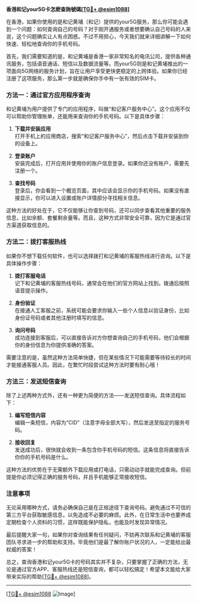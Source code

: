 **香港和记your5G卡怎麽查詢號碼[[TG💪+ @esim1088](https://t.me/s/esim1088)]**

在香港，如果你使用的是和记黄埔（和记）提供的your5G服务，那么你可能会遇到一个问题：如何查询自己的号码？对于刚开通服务或者想要确认自己号码的人来说，这个问题确实让人有点困惑。不过不用担心，今天我们就来详细讲解一下如何快速、轻松地查询你的手机号码。

首先，我们需要知道的是，和记黄埔是香港一家非常知名的电讯公司，提供各种通讯服务，包括语音通话、短信以及数据流量等。而your5G则是和记黄埔推出的一项面向5G网络的服务计划，旨在让用户享受更快更稳定的上网体验。如果你已经注册了这项服务，那么第一步就是确保你手中有一张有效的SIM卡。

### **方法一：通过官方应用程序查询**

和记黄埔为用户提供了专门的应用程序，叫做“和记客户服务中心”。这个应用不仅可以帮助你管理账单，还能用来查询你的手机号码。以下是具体步骤：

1. **下载并安装应用**  
   打开手机上的应用商店，搜索“和记客户服务中心”，然后点击下载并安装到你的设备上。
   
2. **登录账户**  
   安装完成后，打开应用并使用你的账户信息登录。如果你还没有账户，需要先注册一个。

3. **查找号码**  
   登录后，你会看到一个概览页面，其中应该会显示你的手机号码。如果没有直接显示，你可以进入设置或账户详情部分寻找相关信息。

这种方法的好处在于，它不仅能够让你查到号码，还可以同步查看其他重要的服务信息，比如余额、套餐剩余量等。而且，这种方式非常安全可靠，因为它是通过官方渠道获取信息的。

### **方法二：拨打客服热线**

如果你不想下载任何软件，也可以选择拨打和记黄埔的客服热线进行咨询。以下是具体操作步骤：

1. **拨打客服电话**  
   记下和记黄埔的客服热线号码，通常会在他们的官方网站上找到。拨通后按照语音提示操作。

2. **身份验证**  
   在接通人工客服之前，系统可能会要求你输入一些个人信息以验证身份，比如身份证号码或者其他注册时填写的信息。

3. **询问号码**  
   成功连接到客服后，可以直接告诉对方你想查询自己的手机号码，他们会根据你的身份信息为你提供准确的答案。

需要注意的是，虽然这种方法简单快捷，但在某些情况下可能需要等待较长的时间才能接通客服人员。因此，在繁忙时段尝试这种方法时要有耐心哦！

### **方法三：发送短信查询**

除了上述两种方式外，还有一种更为简便的方法——发送短信查询。具体流程如下：

1. **编写短信内容**  
   编辑一条短信，内容为“CID”（注意字母全部大写），然后发送至指定的服务号码。

2. **接收回复**  
   发送成功后，很快就会收到一条包含你手机号码的短信。这条信息将直接告诉你你的手机号码是什么。

这种方法的优势在于无需额外下载应用或打电话，只需动动手就能完成查询。但前提是你必须记得正确的服务号码，并且手机能够正常接收短信。

### **注意事项**

无论采用哪种方式，请务必确保自己是在正规途径下查询号码。避免通过不可信的第三方平台获取敏感信息，以免造成不必要的麻烦。此外，在日常生活中也要养成定期检查个人资料的习惯，这样既能保护隐私，也能及时发现异常情况。

最后提醒大家一句，如果你对查询结果有任何疑问，不妨再次联系和记黄埔的客服团队寻求进一步的帮助和支持。毕竟他们是最了解你账户状况的人，一定能给出最权威的答案！

总之，查询香港和记your5G卡的号码其实并不复杂，只要掌握了正确的方法，无论是通过官方APP、客服热线还是短信查询，都可以轻松搞定！希望本文能给大家带来实际的帮助[[TG💪+ @esim1088](https://t.me/s/esim1088)]。

---

[[TG💪+ @esim1088](https://t.me/s/esim1088) ![Image](https://i.postimg.cc/4NQfJmqS/Snipaste-2025-05-13-00-14-12.png)]